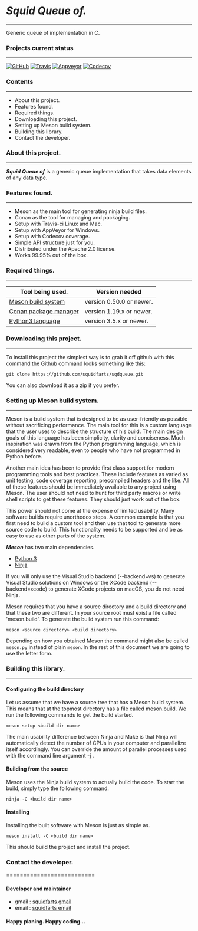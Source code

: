 # ***Squid Queue of.***
----------------------------------------

Generic queue of implementation in C.

### Projects current status
--------
[![GitHub](https://img.shields.io/github/license/squidfarts/sqdqueue.svg?color=blue)](https://github.com/squidfarts/sqdqueue)
[![Travis](https://travis-ci.com/squidfarts/sqdqueue.svg?branch=master)](https://travis-ci.org/squidfarts/sqdqueue)
[![Appveyor](https://ci.appveyor.com/api/projects/status/lh6a93nw50rxq3f7/branch/master?svg=true)](https://ci.appveyor.com/project/squidfarts/sqdqueue)
[![Codecov](https://codecov.io/gh/squidfarts/sqdqueue/coverage.svg?branch=master)](https://codecov.io/gh/squidfarts/sqdqueue/branch/master) 

### Contents
--------
- About this project.
- Features found.
- Required things.
- Downloading this project.
- Setting up Meson build system.
- Building this library.
- Contact the developer.

### About this project.
--------

***Squid Queue of*** is a generic queue implementation that takes
data elements of any data type.


### Features found.
--------

- Meson as the main tool for generating ninja build files.
- Conan as the tool for managing and packaging.
- Setup with Travis-ci Linux and Mac.
- Setup with AppVeyor for Windows.
- Setup with Codecov coverage.
- Simple API structure just for you. 
- Distributed under the Apache 2.0 license.
- Works 99.95% out of the box.

### Required things.
--------
| Tool being used.                               |  Version needed          |
|------------------------------------------------|--------------------------|
| [Meson build system   ](https://mesonbuild.com)| version 0.50.0 or newer. |
| [Conan package manager](https://conan.io)      | version 1.19.x or newer. |
| [Python3 language     ](https://python.org)    | version 3.5.x or newer.  |

### Downloading this project.
--------

To install this project the simplest way is to grab it off github with
this command the Github command looks something like this:

```console
git clone https://github.com/squidfarts/sqdqueue.git
```
You can also download it as a zip if you prefer.

### Setting up Meson build system.
--------

Meson is a build system that is designed to be as user-friendly
as possible without sacrificing performance. The main tool for
this is a custom language that the user uses to describe the 
structure of his build. The main design goals of this language 
has been simplicity, clarity and conciseness. Much inspiration
was drawn from the Python programming language, which is
considered very readable, even to people who have not programmed
in Python before.

Another main idea has been to provide first class support for
modern programming tools and best practices. These include
features as varied as unit testing, code coverage reporting,
precompiled headers and the like. All of these features should
be immediately available to any project using Meson. The user
should not need to hunt for third party macros or write shell
scripts to get these features. They should just work out of the
box.

This power should not come at the expense of limited usability. 
Many software builds require unorthodox steps. A common example
is that you first need to build a custom tool and then use that
tool to generate more source code to build. This functionality 
needs to be supported and be as easy to use as other parts of 
the system.

***Meson*** has two main dependencies.

- [Python 3](https://python.org)
- [Ninja](https://github.com/ninja-build/ninja/)

If you will only use the Visual Studio backend (--backend=vs) to
generate Visual Studio solutions on Windows or the XCode backend
(--backend=xcode) to generate XCode projects on macOS, you do not 
need Ninja.

Meson requires that you have a source directory and a build
directory and that these two are different. In your source root
must exist a file called 'meson.build'. To generate the build
system run this command:

```console
meson <source directory> <build directory>
```

Depending on how you obtained Meson the command might also be
called `meson.py` instead of plain `meson`. In the rest of this
document we are going to use the letter form.

### Building this library.
--------

#### Configuring the build directory

Let us assume that we have a source tree that has a Meson build
system. This means that at the topmost directory has a file
called meson.build. We run the following commands to get the
build started.

```console
meson setup <build dir name>
```

The main usability difference between Ninja and Make is that
Ninja will automatically detect the number of CPUs in your
computer and parallelize itself accordingly. You can override the
amount of parallel processes used with the command line argument
-j <num processes>.

#### Building from the source

Meson uses the Ninja build system to actually build the code. To
start the build, simply type the following command.

```console
ninja -C <build dir name>
```

#### Installing

Installing the built software with Meson is just as simple as.

```console
meson install -C <build dir name>
```

This should build the project and install the project.


### Contact the developer.
==========================

#### Developer and maintainer

- gmail : [squidfarts gmail](mailto:michaelbrockus@gmail.com)
- email : [squidfarts email](mailto:michael@squidfarts)

#### Happy planing.  Happy coding...
